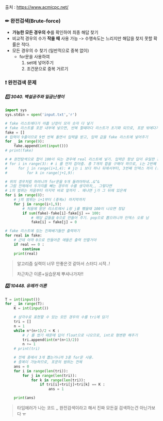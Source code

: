 출처 : https://www.acmicpc.net/



### ✏ 완전검색(Brute-force)

- **가능한 모든 경우의 수**를 확인하여 최종 해답 찾기
- 비교적 경우의 수가 **작을 때** 사용 가능 -> 수행속도는 느리지만 해답을 찾지 못할 확률은 적다.
- 모든 경우의 수 찾기 (일반적으로 중복 없이)
  - for문을 사용하여 
    1) set에 넣어주기
    2) 조건문으로 중복 거르기



### ❗ 완전검색 문제



##### 1️⃣ 3040. 백설공주와 일곱난쟁이

```python
import sys
sys.stdin = open('input.txt','r')

# fake 리스트에다가 아홉 난장이 모자 숫자 다 넣기
# fake 리스트를 포문 내부에 넣으면, 반복 할때마다 리스트가 초기화 되므로, 포문 밖에다가 빈 리스트 설정해야함
fake = []
# 입력이 9줄이므로 9번 반복 돌면서 입력을 받고, 입력 값을 fake 리스트에 넣어주기
for _ in range(9):
    fake.append(int(input()))
# print(fake)

# # 완전탐색으로 합이 100이 되는 경우에 real 리스트에 넣기. 입력은 항상 답이 유일한 경우에만 있음
# for i in range(3): # i 를 먼저 잡아줌. 총 7개의 합을 구해야 하므로, i는 2번째 인덱스까지만 가면 됨
#     for j in range(i+1,4): # j는 i 보다 하나 뒤에서부터, 3번째 인덱스 까지 (중복허용 안됨)
#         for k in range(j+1,9):

# 위의 경우처럼 하려니까 for문을 9개 돌려야하네..&^&
# 그럼 전체에서 두가지를 빼는 경우의 수를 생각하자,, 그렇다면
# i의 범위는 처음부터 마지막 바로 앞까지 . 왜냐면 j가 그 뒤에 있은께
for i in range(8):
    # j의 범위는 i+1부터 (중복x) 마지막까지
    for j in range(i+1,9):
        # 처음에 받은 리스트에서 i랑 j를 뺐을때 100이 나오면 정답
        if sum(fake)-fake[i]-fake[j] == 100:
            # 해당 값들을 0으로 만들어 주기. pop으로 뽑으려니까 인덱스 오류 남
            fake[i] = fake[j] = 0

# fake 리스트에 있는 진짜배기들만 출력하기
for real in fake:
    # 근데 아까 0으로 만들어준 애들은 출력 안할거야
    if real == 0 :
        continue
    print(real)
```

> 알고리즘 실력이 너무 안좋은것 같아서 스터디 시작..!
>
> 차근차근 이론+실습문제 뿌셔나가자!!



##### 2️⃣ 10448. 유레카 이론

```python
T = int(input())
for _ in range(T):
    K = int(input())

    # 삼각수로 표현할 수 있는 모든 경우의 수를 tri에 담기
    tri = []
    n = 1
    while n*(n+1)/2 < K :
        # / 를 썼기 때문에 답이 float으로 나오므로, int로 형변환 해주기
        tri.append(int(n*(n+1)/2)) 
        n += 1
    # print(tri)

    # 전체 중에서 3개 뽑는거니까 3중 for문 사용.
    # 중복이 가능하므로, 포문의 범위는 전체
    ans = 0
    for i in range(len(tri)):
        for j in range(len(tri)):
            for k in range(len(tri)):
                if tri[i]+tri[j]+tri[k] == K :
                    ans = 1

    print(ans)
```

> 타임에러가 나는 코드 ,, 완전검색이라고 해서 진짜 모든걸 검색하는건 아닌가보다 ㅠ
